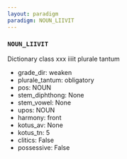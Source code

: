 ```yaml
---
layout: paradigm
paradigm: NOUN_LIIVIT
---
```

### ` NOUN_LIIVIT `

Dictionary class xxx iiiit plurale tantum
* grade_dir: weaken
* plurale_tantum: obligatory
* pos: NOUN
* stem_diphthong: None
* stem_vowel: None
* upos: NOUN
* harmony: front
* kotus_av: None
* kotus_tn: 5
* clitics: False
* possessive: False
